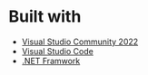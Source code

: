 # Built with

* [Visual Studio Community 2022](https://visualstudio.microsoft.com/vs/)
* [Visual Studio Code](https://code.visualstudio.com/?wt.mc_id=DX_841432)
* [.NET Framwork](https://dotnet.microsoft.com/download/dotnet-framework)
